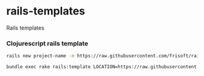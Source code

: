 # rails-templates
Rails templates


### Clojurescript rails template

```bash
rails new project-name -m https://raw.githubusercontent.com/frisoft/rails-templates/master/templates/clojurescript.rb
```

```bash
bundle exec rake rails:template LOCATION=https://raw.githubusercontent.com/frisoft/rails-templates/master/templates/clojurescript.rb
```

